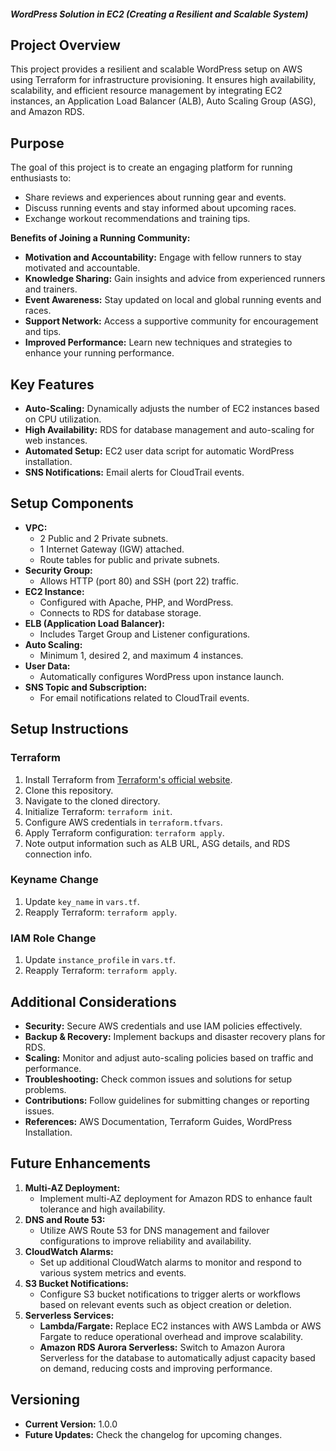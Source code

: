 ##### WordPress Solution in EC2 (Creating a Resilient and Scalable System)

## Project Overview
This project provides a resilient and scalable WordPress setup on AWS using Terraform for infrastructure provisioning. It ensures high availability, scalability, and efficient resource management by integrating EC2 instances, an Application Load Balancer (ALB), Auto Scaling Group (ASG), and Amazon RDS.

## Purpose
The goal of this project is to create an engaging platform for running enthusiasts to:
- Share reviews and experiences about running gear and events.
- Discuss running events and stay informed about upcoming races.
- Exchange workout recommendations and training tips.

**Benefits of Joining a Running Community:**
- **Motivation and Accountability:** Engage with fellow runners to stay motivated and accountable.
- **Knowledge Sharing:** Gain insights and advice from experienced runners and trainers.
- **Event Awareness:** Stay updated on local and global running events and races.
- **Support Network:** Access a supportive community for encouragement and tips.
- **Improved Performance:** Learn new techniques and strategies to enhance your running performance.

## Key Features
- **Auto-Scaling:** Dynamically adjusts the number of EC2 instances based on CPU utilization.
- **High Availability:** RDS for database management and auto-scaling for web instances.
- **Automated Setup:** EC2 user data script for automatic WordPress installation.
- **SNS Notifications:** Email alerts for CloudTrail events.

## Setup Components
- **VPC:**
  - 2 Public and 2 Private subnets.
  - 1 Internet Gateway (IGW) attached.
  - Route tables for public and private subnets.
- **Security Group:**
  - Allows HTTP (port 80) and SSH (port 22) traffic.
- **EC2 Instance:**
  - Configured with Apache, PHP, and WordPress.
  - Connects to RDS for database storage.
- **ELB (Application Load Balancer):**
  - Includes Target Group and Listener configurations.
- **Auto Scaling:**
  - Minimum 1, desired 2, and maximum 4 instances.
- **User Data:**
  - Automatically configures WordPress upon instance launch.
- **SNS Topic and Subscription:**
  - For email notifications related to CloudTrail events.

## Setup Instructions

### Terraform
1. Install Terraform from [Terraform's official website](https://www.terraform.io/downloads.html).
2. Clone this repository.
3. Navigate to the cloned directory.
4. Initialize Terraform: `terraform init`.
5. Configure AWS credentials in `terraform.tfvars`.
6. Apply Terraform configuration: `terraform apply`.
7. Note output information such as ALB URL, ASG details, and RDS connection info.

### Keyname Change
1. Update `key_name` in `vars.tf`.
2. Reapply Terraform: `terraform apply`.

### IAM Role Change
1. Update `instance_profile` in `vars.tf`.
2. Reapply Terraform: `terraform apply`.

## Additional Considerations
- **Security:** Secure AWS credentials and use IAM policies effectively.
- **Backup & Recovery:** Implement backups and disaster recovery plans for RDS.
- **Scaling:** Monitor and adjust auto-scaling policies based on traffic and performance.
- **Troubleshooting:** Check common issues and solutions for setup problems.
- **Contributions:** Follow guidelines for submitting changes or reporting issues.
- **References:** AWS Documentation, Terraform Guides, WordPress Installation.

## Future Enhancements
1. **Multi-AZ Deployment:**
   - Implement multi-AZ deployment for Amazon RDS to enhance fault tolerance and high availability.
2. **DNS and Route 53:**
   - Utilize AWS Route 53 for DNS management and failover configurations to improve reliability and availability.
3. **CloudWatch Alarms:**
   - Set up additional CloudWatch alarms to monitor and respond to various system metrics and events.
4. **S3 Bucket Notifications:**
   - Configure S3 bucket notifications to trigger alerts or workflows based on relevant events such as object creation or deletion.
5. **Serverless Services:**
   - **Lambda/Fargate:** Replace EC2 instances with AWS Lambda or AWS Fargate to reduce operational overhead and improve scalability.
   - **Amazon RDS Aurora Serverless:** Switch to Amazon Aurora Serverless for the database to automatically adjust capacity based on demand, reducing costs and improving performance.

## Versioning
- **Current Version:** 1.0.0
- **Future Updates:** Check the changelog for upcoming changes.
